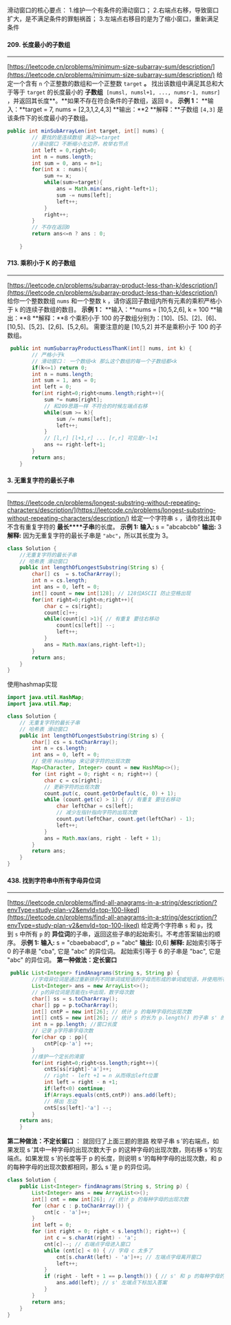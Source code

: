 
滑动窗口的核心要点：
1.维护一个有条件的滑动窗口；
2.右端点右移，导致窗口扩大，是不满足条件的罪魁祸首；
3.左端点右移目的是为了缩小窗口，重新满足条件



#### 209\. 长度最小的子数组
--------------
[https://leetcode.cn/problems/minimum-size-subarray-sum/description/](https://leetcode.cn/problems/minimum-size-subarray-sum/description/)
给定一个含有 `n` 个正整数的数组和一个正整数 `target` **。**
找出该数组中满足其总和大于等于 `target` 的长度最小的
**子数组**
 `[numsl, numsl+1, ..., numsr-1, numsr]` ，并返回其长度**。**如果不存在符合条件的子数组，返回 `0` 。
**示例 1：**
**输入：**target = 7, nums = \[2,3,1,2,4,3\]
**输出：**2
**解释：**子数组 `[4,3]` 是该条件下的长度最小的子数组。

```java
public int minSubArrayLen(int target, int[] nums) {
        // 要找的是连续数组 满足>=target
        //滑动窗口 不断缩小左边界，枚举右节点
        int left = 0,right=0;
        int n = nums.length;
        int sum = 0, ans = n+1;
        for(int x : nums){
            sum += x;
            while(sum>=target){
                ans = Math.min(ans,right-left+1);
                sum -= nums[left];
                left++;
            }
            right++;
        }
        // 不存在返回0
        return ans<=n ? ans : 0;
        
    }
```



#### 713\. 乘积小于 K 的子数组
-----------------
[https://leetcode.cn/problems/subarray-product-less-than-k/description/](https://leetcode.cn/problems/subarray-product-less-than-k/description/)
给你一个整数数组 `nums` 和一个整数 `k` ，请你返回子数组内所有元素的乘积严格小于 `k` 的连续子数组的数目。
**示例 1：**
**输入：**nums = \[10,5,2,6\], k = 100
**输出：**8
**解释：**8 个乘积小于 100 的子数组分别为：\[10\]、\[5\]、\[2\]、\[6\]、\[10,5\]、\[5,2\]、\[2,6\]、\[5,2,6\]。
需要注意的是 \[10,5,2\] 并不是乘积小于 100 的子数组。

```java
 public int numSubarrayProductLessThanK(int[] nums, int k) {
        // 严格小于k
        // 滑动窗口： 一个数组<k 那么这个数组的每一个子数组都<k
        if(k<=1) return 0;
        int n = nums.length;
        int sum = 1, ans = 0;
        int left = 0;
        for(int right=0;right<nums.length;right++){
            sum *= nums[right];
            // 和209思路一样 不符合的时候左端点右移
            while(sum >= k){
                sum /= nums[left];
                left++;
            }
            // [l,r] [l+1,r] ... [r,r] 可见是r-l+1
            ans += right-left+1;
        }
        return ans;
    }
```



#### 3\. 无重复字符的最长子串
--------------
[https://leetcode.cn/problems/longest-substring-without-repeating-characters/description/](https://leetcode.cn/problems/longest-substring-without-repeating-characters/description/)
给定一个字符串 `s` ，请你找出其中不含有重复字符的 **最长****子串**的长度。
**示例 1:**
**输入:** s = "abcabcbb"
**输出:** 3 
**解释:** 因为无重复字符的最长子串是 `"abc"`，所以其长度为 3。

```java
class Solution {
    //无重复字符的最长子串  
    // 哈希表 滑动窗口
    public int lengthOfLongestSubstring(String s) {
        char[] cs  = s.toCharArray();
        int n = cs.length;
        int ans = 0, left = 0;
        int[] count = new int[128]; // 128位ASCII 防止空格出现
        for(int right=0;right<n;right++){
            char c = cs[right];
            count[c]++;
            while(count[c] >1){ // 有重复 要往右移动
                count[cs[left]] --;
                left++;
            }
            ans = Math.max(ans,right-left+1);
        }
        return ans;
    }
}
```

使用hashmap实现
```java
import java.util.HashMap;
import java.util.Map;

class Solution {
    // 无重复字符的最长子串
    // 哈希表 滑动窗口
    public int lengthOfLongestSubstring(String s) {
        char[] cs = s.toCharArray();
        int n = cs.length;
        int ans = 0, left = 0;
        // 使用 HashMap 来记录字符的出现次数
        Map<Character, Integer> count = new HashMap<>();
        for (int right = 0; right < n; right++) {
            char c = cs[right];
            // 更新字符的出现次数
            count.put(c, count.getOrDefault(c, 0) + 1);
            while (count.get(c) > 1) { // 有重复 要往右移动
                char leftChar = cs[left];
                // 减少左指针指向字符的出现次数
                count.put(leftChar, count.get(leftChar) - 1);
                left++;
            }
            ans = Math.max(ans, right - left + 1);
        }
        return ans;
    }
}
```

#### 438\. 找到字符串中所有字母异位词
-------------------
[https://leetcode.cn/problems/find-all-anagrams-in-a-string/description/?envType=study-plan-v2&envId=top-100-liked](https://leetcode.cn/problems/find-all-anagrams-in-a-string/description/?envType=study-plan-v2&envId=top-100-liked)
给定两个字符串 `s` 和 `p`，找到 `s` 中所有 `p` 的 **异位词**的子串，返回这些子串的起始索引。不考虑答案输出的顺序。
**示例 1:**
**输入:** s = "cbaebabacd", p = "abc"
**输出:** \[0,6\]
**解释:**
起始索引等于 0 的子串是 "cba", 它是 "abc" 的异位词。
起始索引等于 6 的子串是 "bac", 它是 "abc" 的异位词。
**第一种做法：定长窗口**
```java
 public List<Integer> findAnagrams(String s, String p) {
        //字母异位词是通过重新排列不同单词或短语的字母而形成的单词或短语，并使用所有原字母一次。
        List<Integer> ans = new ArrayList<>();
        // p的异位词是否能在s中出现，数字母次数
        char[] ss = s.toCharArray();
        char[] pp = p.toCharArray();
        int[] cntP = new int[26]; // 统计 p 的每种字母的出现次数
        int[] cntS = new int[26]; // 统计 s 的长为 p.length() 的子串 s' 的每种字母的出现次数
        int n = pp.length; //窗口长度
        // 记录 p字符串字母次数
        for(char cp : pp){
            cntP[cp-'a'] ++;
        }
        //维护一个定长的滑窗
        for(int right=0;right<ss.length;right++){
            cntS[ss[right]-'a']++;
            // right - left +1 = n 从而得出left位置
            int left = right - n +1;
            if(left<0) continue;
            if(Arrays.equals(cntS,cntP)) ans.add(left);
            // 移出 左边
            cntS[ss[left]-'a'] --;
        }
    return ans;
    }
```
**第二种做法：不定长窗口** ： 就回归了上面三题的思路
枚举子串 s ′的右端点，如果发现 s ′其中一种字母的出现次数大于 p 的这种字母的出现次数，则右移 s ′的左端点。如果发现 s ′的长度等于 p 的长度，则说明 s ′的每种字母的出现次数，和 p 的每种字母的出现次数都相同，那么 s ′是 p 的异位词。
```java
class Solution {
    public List<Integer> findAnagrams(String s, String p) {
        List<Integer> ans = new ArrayList<>();
        int[] cnt = new int[26]; // 统计 p 的每种字母的出现次数
        for (char c : p.toCharArray()) {
            cnt[c - 'a']++;
        }
        int left = 0;
        for (int right = 0; right < s.length(); right++) {
            int c = s.charAt(right) - 'a';
            cnt[c]--; // 右端点字母进入窗口
            while (cnt[c] < 0) { // 字母 c 太多了
                cnt[s.charAt(left) - 'a']++; // 左端点字母离开窗口
                left++;
            }
            if (right - left + 1 == p.length()) { // s' 和 p 的每种字母的出现次数都相同
                ans.add(left); // s' 左端点下标加入答案
            }
        }
        return ans;
    }
}
```

